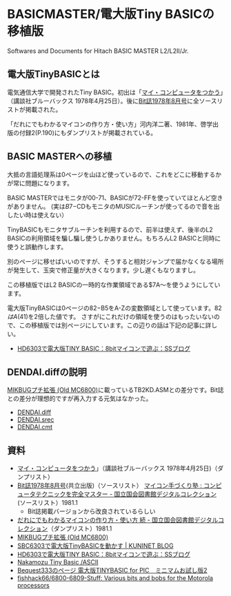 # BASICMASTER/電大版Tiny BASICの移植版

Softwares and Documents for Hitach BASIC MASTER L2/L2II/Jr.

## 電大版TinyBASICとは

電気通信大学で開発されたTiny BASIC。初出は「[マイ・コンピュータをつかう](https://amzn.to/3yoproY)」（講談社ブルーバックス 1978年4月25日）。後に[Bit誌1978年8月号](https://amzn.to/4bCmak8)に全ソースリストが掲載された。

「だれにでもわかるマイコンの作り方・使い方」河内洋二著、1981年、啓学出版の付録2(P.190)にもダンプリストが掲載されている。

## BASIC MASTERへの移植

大抵の言語処理系は0ページを山ほど使っているので、これをどこに移動するかが常に問題になります。

BASIC MASTERではモニタが00-71、BASICが72-FFを使っていてほとんど空きがありません。
(実は$B7-$CDもモニタのMUSICルーチンが使ってるので音を出したい時は使えない）

TinyBASICもモニタサブルーチンを利用するので、前半は使えず、後半のL2 BASICの利用領域を騙し騙し使うしかありません。もちろんL2 BASICと同時に使うと誤動作します。

別のページに移せばいいのですが、そうすると相対ジャンプで届かなくなる場所が発生して、玉突で修正量が大きくなります。少し遅くもなりますし。

この移植版ではL2 BASICの一時的な作業領域である$7A〜を使うようにしています。

電大版TinyBASICは0ページの$82-$B5をA-Zの変数領域として使っています。$82はA($41)を2倍した値です。
さすがにこれだけの領域を使うのはもったいないので、この移植版では別ページにしています。この辺りの話は下記の記事に詳しい。

- [HD6303で電大版TINY BASIC：8bitマイコンで遊ぶ：SSブログ](https://baraki.blog.ss-blog.jp/2018-11-08)

## DENDAI.diffの説明

[MIKBUGプチ拡張 (Old MC6800)](https://oando.web.fc2.com/old_mc6800/f100_414.htm)に載っているTB2KD.ASMとの差分です。Bit誌との差分が理想的ですが再入力する元気はなかった。

- [DENDAI.diff](DENDAI.diff)
- [DENDAI.srec](DENDAI.srec)
- [DENDAI.cmt](DENDAI.cmt)

## 資料

- [マイ・コンピュータをつかう](https://amzn.to/3yoproY)」（講談社ブルーバックス 1978年4月25日)（ダンプリスト）
- [Bit誌1978年8月号](https://amzn.to/4bCmak8)(共立出版)（ソースリスト）
[マイコン手づくり塾 : コンピュータテクニックを完全マスター - 国立国会図書館デジタルコレクション](https://dl.ndl.go.jp/pid/12627349/1/148)(ソースリスト）1981.1
	- Bit誌掲載バージョンから改良されているらしい
- [だれにでもわかるマイコンの作り方・使い方 続 - 国立国会図書館デジタルコレクション](https://dl.ndl.go.jp/pid/12627416/1/103)（ダンプリスト）1981.1
- [MIKBUGプチ拡張 (Old MC6800)](https://oando.web.fc2.com/old_mc6800/f100_414.htm)
- [SBC6303で電大版TinyBASICを動かす | KUNINET BLOG](https://kuninet.org/2018/06/13/sbc6303%E3%81%A7%E9%9B%BB%E5%A4%A7%E7%89%88tinybasic%E3%82%92%E5%8B%95%E3%81%8B%E3%81%99/)
- [HD6303で電大版TINY BASIC：8bitマイコンで遊ぶ：SSブログ](https://baraki.blog.ss-blog.jp/2018-11-08)
- [Nakamozu Tiny Basic /ASCII](https://hyamasynth.web.fc2.com/ACII_NTB/ACII_NTB.html)
- [Bequest333のページ 電大版TINYBASIC for PIC　ミニマムお試し版2](https://www3.hp-ez.com/hp/bequest333/page29)
- [fishhack66/6800-6809-Stuff: Various bits and bobs for the Motorola processors](https://github.com/fishhack66/6800-6809-Stuff/tree/main)

